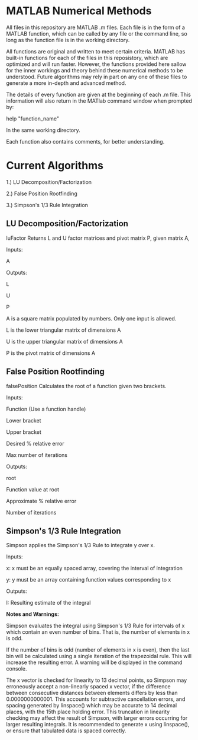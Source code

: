 # MATLAB Numerical Methods
All files in this repository are MATLAB .m files. Each file is in the form of a MATLAB function, which can be called by any file or the command line, so long as the function file is in the working directory. 

All functions are original and written to meet certain criteria. MATLAB has built-in functions for each of the files in this reposistory, which are optimized and will run faster. However, the functions provided here sallow for the inner workings and theory behind these numerical methods to be understood. Future algorithms may rely in part on any one of these files to generate a more in-depth and advanced method. 

The details of every function are given at the beginning of each .m file. This information will also return in the MATlab command window when prompted by:

help "function_name"
  
In the same working directory. 
  
Each function also contains comments, for better understanding. 

# Current Algorithms

1.) LU Decomposition/Factorization

2.) False Position Rootfinding

3.) Simpson's 1/3 Rule Integration

## LU Decomposition/Factorization

luFactor Returns L and U factor matrices and pivot matrix P, given matrix A, 

Inputs:

A


Outputs:

L

U

P
   
   A is a square matrix populated by numbers. Only one input is allowed.
   

L is the lower triangular matrix of dimensions A

U is the upper triangular matrix of dimensions A

P is the pivot matrix of dimensions A

## False Position Rootfinding

falsePosition Calculates the root of a function given two brackets.

Inputs:

Function (Use a function handle)

Lower bracket

Upper bracket

Desired % relative error

Max number of iterations


Outputs: 

root

Function value at root

Approximate % relative error

Number of iterations


## Simpson's 1/3 Rule Integration


Simpson applies the Simpson's 1/3 Rule to integrate y over x. 

Inputs:

x:     x must be an equally spaced array, covering the interval of integration

y:     y must be an array containing function values corresponding to x



Outputs:

I:     Resulting estimate of the integral



**Notes and Warnings:**

 Simpson evaluates the integral using Simpson's 1/3 Rule for intervals of
 x which contain an even number of bins. That is, the number of elements
 in x is odd. 

 If the number of bins is odd (number of elements in x is even), then the
 last bin will be calculated using a single iteration of the trapezoidal
 rule. This will increase the resulting error. A warning will be displayed
 in the command console. 

 The x vector is checked for linearity to 13 decimal points, so Simpson
 may erroneously accept a non-linearly spaced x vector, if the difference 
 between consecutive distances between elements differs by less than 
 0.0000000000001. This accounts for subtractive cancellation errors, and
 spacing generated by linspace() which may be accurate to 14 decimal
 places, with the 15th place holding error. This truncation in linearity
 checking may affect the result of Simpson, with larger errors occurring
 for larger resulting integrals. It is recommended to generate x using
 linspace(), or ensure that tabulated data is spaced correctly. 
